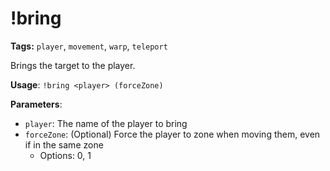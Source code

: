 # !bring

**Tags:** `player`, `movement`, `warp`, `teleport`

Brings the target to the player.

**Usage**: `!bring <player> (forceZone)`

**Parameters**:
- `player`: The name of the player to bring
- `forceZone`: (Optional) Force the player to zone when moving them, even if in the same zone
  - Options: 0, 1
